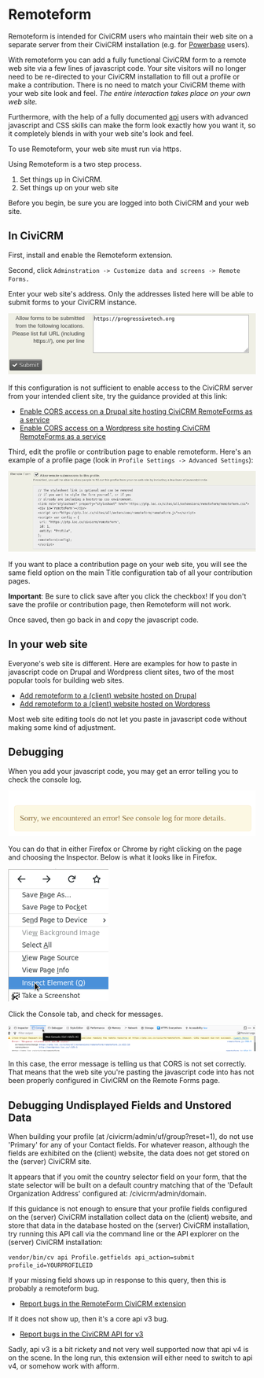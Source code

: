 # Remoteform

Remoteform is intended for CiviCRM users who maintain their web site on a
separate server from their CiviCRM installation (e.g. for
[Powerbase](https://ourpowerbase.net/) users).

With remoteform you can add a fully functional CiviCRM form to a remote web
site via a few lines of javascript code. Your site visitors will no longer need
to be re-directed to your CiviCRM installation to fill out a profile or make a
contribution. There is no need to match your CiviCRM theme with your web site
look and feel. *The entire interaction takes place on your own web site.*

Furthermore, with the help of a fully documented [api](api.md) users with
advanced javascript and CSS skills can make the form look exactly how you want
it, so it completely blends in with your web site's look and feel.

To use Remoteform, your web site must run via https.

Using Remoteform is a two step process.

1. Set things up in CiviCRM.
2. Set things up on your web site

Before you begin, be sure you are logged into both CiviCRM and your web site.

## In CiviCRM

First, install and enable the Remoteform extension.

Second, click `Adminstration -> Customize data and screens -> Remote Forms.`

Enter your web site's address. Only the addresses listed here will be able to
submit forms to your CiviCRM instance.

![Choose URLs to allow](/images/cors-configuration.png)

If this configuration is not sufficient to enable access to the CiviCRM server 
from your intended client site, try the guidance provided at this link:

 * [Enable CORS access on a Drupal site hosting CiviCRM RemoteForms as a service](drupal_civicrm.md)
 * [Enable CORS access on a Wordpress site hosting CiviCRM RemoteForms as a service](wordpress_civicrm.md)

Third, edit the profile or contribution page to enable remoteform. Here's an
example of a profile page (look in `Profile Settings -> Advanced Settings`):

![Enable remoteform for a contribution](/images/profile-enable.png)

If you want to place a contribution page on your web site, you will see the
same field option on the main Title configuration tab of all your contribution
pages.

**Important**: Be sure to click save after you click the checkbox! If you don't
save the profile or contribution page, then Remoteform will not work.

Once saved, then go back in and copy the javascript code.

## In your web site

Everyone's web site is different. Here are examples for how to paste in
javascript code on Drupal and Wordpress client sites, two of the most 
popular tools for building web sites.

 * [Add remoteform to a (client) website hosted on Drupal](drupal_website.md)
 * [Add remoteform to a (client) website hosted on Wordpress](wordpress_website.md)

Most web site editing tools do not let you paste in javascript code without
making some kind of adjustment.

## Debugging

When you add your javascript code, you may get an error telling you to check the console log.

![Check console log](/images/check-console-log.png)

You can do that in either Firefox or Chrome by right clicking on the page and choosing the Inspector. Below is what it looks like in Firefox.

![Right click to inspect](/images/right-click-inspect.png)

Click the Console tab, and check for messages.

![Check console log](/images/debug-console.png)

In this case, the error message is telling us that CORS is not set correctly.
That means that the web site you're pasting the javascript code into has not been
properly configured in CiviCRM on the Remote Forms page.

## Debugging Undisplayed Fields and Unstored Data

When building your profile (at /civicrm/admin/uf/group?reset=1), do not use 'Primary' 
for any of your Contact fields.  For whatever reason, although the fields are exhibited 
on the (client) website, the data does not get stored on the (server) CiviCRM site.  

It appears that if you omit the country selector field on your form, that the state 
selector will be built on a default country matching that of the 'Default Organization 
Address' configured at: /civicrm/admin/domain.  

If this guidance is not enough to ensure that your profile fields configured 
on the (server) CiviCRM installation collect data on the (client) website, 
and store that data in the database hosted on the (server) CiviCRM installation, 
try running this API call via the command line or the API explorer on the 
(server) CiviCRM installation: 

	vendor/bin/cv api Profile.getfields api_action=submit profile_id=YOURPROFILEID

If your missing field shows up in response to this query, 
then this is probably a remoteform bug. 

 * [Report bugs in the RemoteForm CiviCRM extension](https://github.com/progressivetech/net.ourpowerbase.remoteform/issues)

If it does not show up, then it's a core api v3 bug.

 * [Report bugs in the CiviCRM API for v3](this-link-is-broken-and-must-be-researched)

Sadly, api v3 is a bit rickety and not very well supported now that api v4 is on the 
scene. In the long run, this extension will either need to switch to api v4, or 
somehow work with afform.

